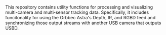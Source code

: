 This repository contains utility functions for processing and visualizing multi-camera and multi-sensor tracking data. Specifically, it includes funcitonality for using the Orbbec Astra's Depth, IR, and RGBD feed and synchronizing those output streams with another USB camera that outputs USBD.
